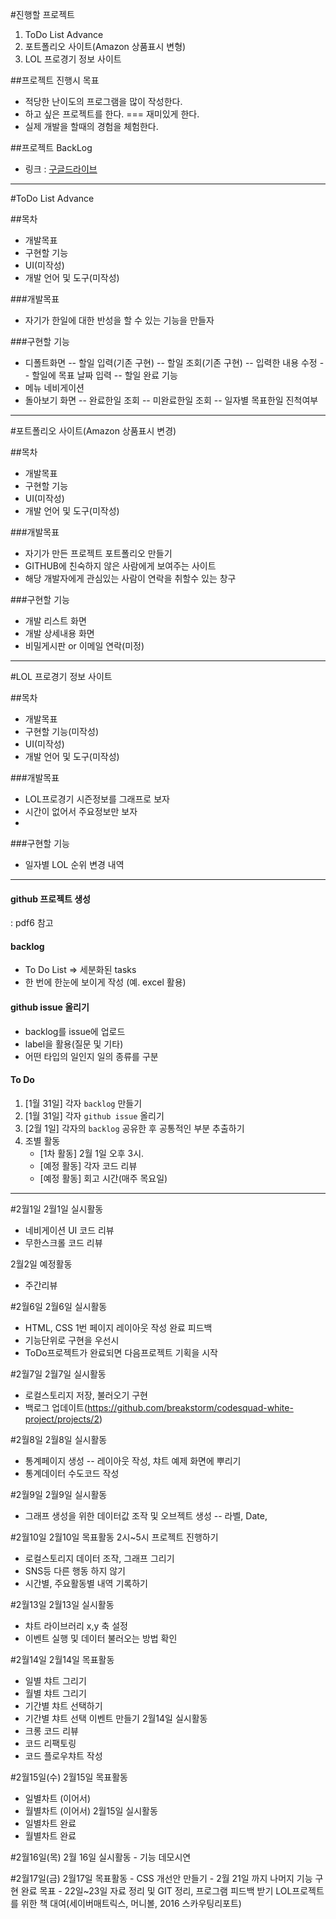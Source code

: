 #진행할 프로젝트
 1. ToDo List Advance
 2. 포트폴리오 사이트(Amazon 상품표시 변형)
 3. LOL 프로경기 정보 사이트

##프로젝트 진행시 목표  
 - 적당한 난이도의 프로그램을 많이 작성한다.
 - 하고 싶은 프로젝트를 한다. === 재미있게 한다.
 - 실제 개발을 할때의 경험을 체험한다. 

##프로젝트 BackLog
 - 링크 : [구글드라이브](https://docs.google.com/spreadsheets/d/1CuQO75AM2gPup-clRXhXNKwjIfEfa1CMokcL6Pw3awU/edit?usp=sharing)
 
----
   
#ToDo List Advance

##목차
  - 개발목표
  - 구현할 기능
  - UI(미작성)
  - 개발 언어 및 도구(미작성) 

###개발목표
  - 자기가 한일에 대한 반성을 할 수 있는 기능을 만들자

###구현할 기능
  - 디폴트화면
  -- 할일 입력(기존 구현)
  -- 할일 조회(기존 구현)
  -- 입력한 내용 수정
  -- 할일에 목표 날짜 입력
  -- 할일 완료 기능
  - 메뉴 네비게이션
  - 돌아보기 화면
  -- 완료한일 조회
  -- 미완료한일 조회
  -- 일자별 목표한일 진척여부 

----







#포트폴리오 사이트(Amazon 상품표시 변경)

##목차
  - 개발목표
  - 구현할 기능
  - UI(미작성)
  - 개발 언어 및 도구(미작성) 

###개발목표
  - 자기가 만든 프로젝트 포트폴리오 만들기
  - GITHUB에 친숙하지 않은 사람에게 보여주는 사이트
  - 해당 개발자에게 관심있는 사람이 연락을 취할수 있는 창구

###구현할 기능
  - 개발 리스트 화면
  - 개발 상세내용 화면
  - 비밀게시판 or 이메일 연락(미정)
   

---







#LOL 프로경기 정보 사이트

##목차
  - 개발목표
  - 구현할 기능(미작성)
  - UI(미작성)
  - 개발 언어 및 도구(미작성) 

###개발목표
  - LOL프로경기 시즌정보를 그래프로 보자
  - 시간이 없어서 주요정보만 보자
  - 

###구현할 기능
  - 일자별 LOL 순위 변경 내역

---

#### github 프로젝트 생성
: pdf6 참고

#### backlog
- To Do List => 세분화된 tasks
- 한 번에 한눈에 보이게 작성 (예. excel 활용)

#### github issue 올리기
- backlog를 issue에 업로드
- label을 활용(질문 및 기타)
- 어떤 타입의 일인지 일의 종류를 구분

#### To Do
1. [1월 31일] 각자 `backlog` 만들기 
2. [1월 31일] 각자 `github issue` 올리기
3. [2월 1일] 각자의 `backlog` 공유한 후 공통적인 부분 추출하기 
4. 조별 활동
    - [1차 활동] 2월 1일 오후 3시.
    - [예정 활동] 각자 코드 리뷰
    - [예정 활동] 회고 시간(매주 목요일)

---

#2월1일 
2월1일 실시활동
 - 네비게이션 UI 코드 리뷰
 - 무한스크롤 코드 리뷰

2월2일 예정활동
 - 주간리뷰

#2월6일
2월6일 실시활동
 - HTML, CSS 1번 페이지 레이아웃 작성 완료 
      피드백
 - 기능단위로 구현을 우선시
 - ToDo프로젝트가 완료되면 다음프로젝트 기획을 시작 

#2월7일
2월7일 실시활동
 - 로컬스토리지 저장, 불러오기 구현
 - 백로그 업데이트(https://github.com/breakstorm/codesquad-white-project/projects/2) 

#2월8일
2월8일 실시활동
 - 통계페이지 생성
   -- 레이아웃 작성, 챠트 예제 화면에 뿌리기
 - 통계데이터 수도코드 작성

#2월9일
2월9일 실시활동
 - 그래프 생성을 위한 데이터값 조작 및 오브젝트 생성
   -- 라벨, Date, 

#2월10일
2월10일 목표활동
2시~5시 프로젝트 진행하기
 - 로컬스토리지 데이터 조작, 그래프 그리기
 - SNS등 다른 행동 하지 않기
 - 시간별, 주요활동별 내역 기록하기

#2월13일 
2월13일 실시활동
  - 챠트 라이브러리 x,y 축 설정
  - 이벤트 실행 및 데이터 불러오는 방법 확인

#2월14일
2월14일 목표활동
   - 일별 챠트 그리기
   - 월별 챠트 그리기 
   - 기간별 챠트 선택하기 
   - 기간별 챠트 선택 이벤트 만들기 
2월14일 실시활동
   - 크롱 코드 리뷰 
   - 코드 리팩토링 
   - 코드 플로우챠트 작성 

#2월15일(수)
2월15일 목표활동
   - 일별차트 (이어서)
   - 월별차트 (이어서)
2월15일 실시활동
   - 일별차트 완료
   - 월별차트 완료 

#2월16일(목) 
2월 16일 실시활동
    - 기능 데모시연

#2월17일(금) 
2월17일 목표활동
     - CSS 개선안 만들기
     - 2월 21일 까지 나머지 기능 구현 완료 목표 
     - 22일~23일 자료 정리 및 GIT 정리, 프로그램 피드백 받기 
LOL프로젝트를 위한 책 대여(세이버매트릭스, 머니볼, 2016 스카우팅리포트)